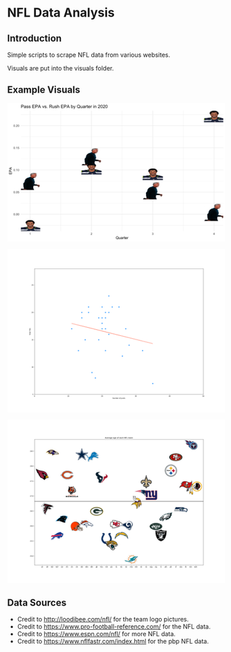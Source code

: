 # NFL Data Analysis

## Introduction

Simple scripts to scrape NFL data from various websites.

Visuals are put into the visuals folder.

## Example Visuals

![](https://github.com/klobby19/nfl/blob/master/Visuals/russpete.png?raw=true)

![](https://github.com/klobby19/nfl/blob/master/Visuals/puntingvstds.png?raw=true)

![](https://github.com/klobby19/nfl/blob/master/Visuals/avgage.png?raw=true)

## Data Sources

- Credit to http://loodibee.com/nfl/ for the team logo pictures.  
- Credit to https://www.pro-football-reference.com/ for the NFL data.
- Credit to https://www.espn.com/nfl/ for more NFL data.
- Credit to https://www.nflfastr.com/index.html for the pbp NFL data.
